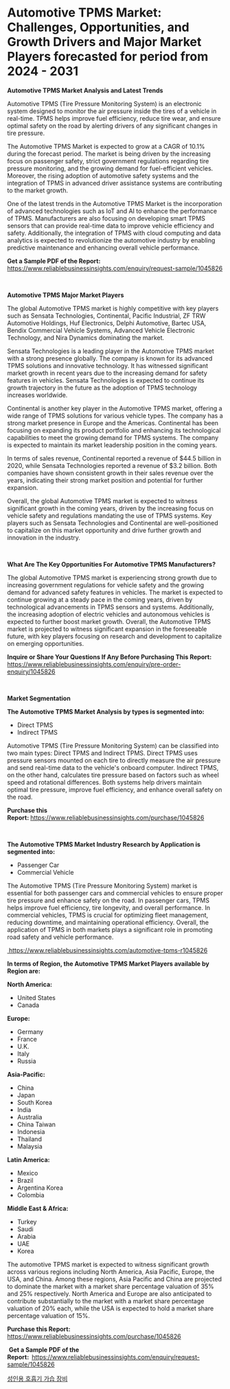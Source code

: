 <p><h1>Automotive TPMS Market: Challenges, Opportunities, and Growth Drivers and Major Market Players forecasted for period from 2024 - 2031</h1></p><p><strong>Automotive TPMS Market Analysis and Latest Trends</strong></p>
<p><p>Automotive TPMS (Tire Pressure Monitoring System) is an electronic system designed to monitor the air pressure inside the tires of a vehicle in real-time. TPMS helps improve fuel efficiency, reduce tire wear, and ensure optimal safety on the road by alerting drivers of any significant changes in tire pressure.</p><p>The Automotive TPMS Market is expected to grow at a CAGR of 10.1% during the forecast period. The market is being driven by the increasing focus on passenger safety, strict government regulations regarding tire pressure monitoring, and the growing demand for fuel-efficient vehicles. Moreover, the rising adoption of automotive safety systems and the integration of TPMS in advanced driver assistance systems are contributing to the market growth.</p><p>One of the latest trends in the Automotive TPMS Market is the incorporation of advanced technologies such as IoT and AI to enhance the performance of TPMS. Manufacturers are also focusing on developing smart TPMS sensors that can provide real-time data to improve vehicle efficiency and safety. Additionally, the integration of TPMS with cloud computing and data analytics is expected to revolutionize the automotive industry by enabling predictive maintenance and enhancing overall vehicle performance.</p></p>
<p><strong>Get a Sample PDF of the Report:&nbsp;</strong> <a href="https://www.reliablebusinessinsights.com/enquiry/request-sample/1045826">https://www.reliablebusinessinsights.com/enquiry/request-sample/1045826</a></p>
<p>&nbsp;</p>
<p><strong>Automotive TPMS Major Market Players</strong></p>
<p><p>The global Automotive TPMS market is highly competitive with key players such as Sensata Technologies, Continental, Pacific Industrial, ZF TRW Automotive Holdings, Huf Electronics, Delphi Automotive, Bartec USA, Bendix Commercial Vehicle Systems, Advanced Vehicle Electronic Technology, and Nira Dynamics dominating the market. </p><p>Sensata Technologies is a leading player in the Automotive TPMS market with a strong presence globally. The company is known for its advanced TPMS solutions and innovative technology. It has witnessed significant market growth in recent years due to the increasing demand for safety features in vehicles. Sensata Technologies is expected to continue its growth trajectory in the future as the adoption of TPMS technology increases worldwide.</p><p>Continental is another key player in the Automotive TPMS market, offering a wide range of TPMS solutions for various vehicle types. The company has a strong market presence in Europe and the Americas. Continental has been focusing on expanding its product portfolio and enhancing its technological capabilities to meet the growing demand for TPMS systems. The company is expected to maintain its market leadership position in the coming years.</p><p>In terms of sales revenue, Continental reported a revenue of $44.5 billion in 2020, while Sensata Technologies reported a revenue of $3.2 billion. Both companies have shown consistent growth in their sales revenue over the years, indicating their strong market position and potential for further expansion.</p><p>Overall, the global Automotive TPMS market is expected to witness significant growth in the coming years, driven by the increasing focus on vehicle safety and regulations mandating the use of TPMS systems. Key players such as Sensata Technologies and Continental are well-positioned to capitalize on this market opportunity and drive further growth and innovation in the industry.</p></p>
<p>&nbsp;</p>
<p><strong>What Are The Key Opportunities For Automotive TPMS Manufacturers?</strong></p>
<p><p>The global Automotive TPMS market is experiencing strong growth due to increasing government regulations for vehicle safety and the growing demand for advanced safety features in vehicles. The market is expected to continue growing at a steady pace in the coming years, driven by technological advancements in TPMS sensors and systems. Additionally, the increasing adoption of electric vehicles and autonomous vehicles is expected to further boost market growth. Overall, the Automotive TPMS market is projected to witness significant expansion in the foreseeable future, with key players focusing on research and development to capitalize on emerging opportunities.</p></p>
<p><strong>Inquire or Share Your Questions If Any Before Purchasing This Report:</strong> <a href="https://www.reliablebusinessinsights.com/enquiry/pre-order-enquiry/1045826">https://www.reliablebusinessinsights.com/enquiry/pre-order-enquiry/1045826</a></p>
<p>&nbsp;</p>
<p><strong>Market Segmentation</strong></p>
<p><strong>The Automotive TPMS Market Analysis by types is segmented into:</strong></p>
<p><ul><li>Direct TPMS</li><li>Indirect TPMS</li></ul></p>
<p><p>Automotive TPMS (Tire Pressure Monitoring System) can be classified into two main types: Direct TPMS and Indirect TPMS. Direct TPMS uses pressure sensors mounted on each tire to directly measure the air pressure and send real-time data to the vehicle's onboard computer. Indirect TPMS, on the other hand, calculates tire pressure based on factors such as wheel speed and rotational differences. Both systems help drivers maintain optimal tire pressure, improve fuel efficiency, and enhance overall safety on the road.</p></p>
<p><strong>Purchase this Report:&nbsp;</strong><a href="https://www.reliablebusinessinsights.com/purchase/1045826">https://www.reliablebusinessinsights.com/purchase/1045826</a></p>
<p>&nbsp;</p>
<p><strong>The Automotive TPMS Market Industry Research by Application is segmented into:</strong></p>
<p><ul><li>Passenger Car</li><li>Commercial Vehicle</li></ul></p>
<p><p>The Automotive TPMS (Tire Pressure Monitoring System) market is essential for both passenger cars and commercial vehicles to ensure proper tire pressure and enhance safety on the road. In passenger cars, TPMS helps improve fuel efficiency, tire longevity, and overall performance. In commercial vehicles, TPMS is crucial for optimizing fleet management, reducing downtime, and maintaining operational efficiency. Overall, the application of TPMS in both markets plays a significant role in promoting road safety and vehicle performance.</p></p>
<p><a href="https://www.reliablebusinessinsights.com/automotive-tpms-r1045826">&nbsp;https://www.reliablebusinessinsights.com/automotive-tpms-r1045826</a></p>
<p><strong>In terms of Region, the Automotive TPMS Market Players available by Region are:</strong></p>
<p>
    <p> <strong> North America: </strong>
        <ul>
            <li>United States</li>
            <li>Canada</li>
        </ul>
        </p> 
    <p> <strong> Europe: </strong>
        <ul>
            <li>Germany</li>
            <li>France</li>
            <li>U.K.</li>
            <li>Italy</li>
            <li>Russia</li>
        </ul>
        </p> 
    <p> <strong> Asia-Pacific: </strong>
        <ul>
            <li>China</li>
            <li>Japan</li>
            <li>South Korea</li>
            <li>India</li>
            <li>Australia</li>
            <li>China Taiwan</li>
            <li>Indonesia</li>
            <li>Thailand</li>
            <li>Malaysia</li>
        </ul>
        </p> 
    <p> <strong> Latin America: </strong>
        <ul>
            <li>Mexico</li>
            <li>Brazil</li>
            <li>Argentina Korea</li>
            <li>Colombia</li>
        </ul>
        </p> 
    <p> <strong> Middle East & Africa: </strong>
        <ul>
            <li>Turkey</li>
            <li>Saudi</li>
            <li>Arabia</li>
            <li>UAE</li>
            <li>Korea</li>
        </ul>
    </p>
    </p>
<p><p>The automotive TPMS market is expected to witness significant growth across various regions including North America, Asia Pacific, Europe, the USA, and China. Among these regions, Asia Pacific and China are projected to dominate the market with a market share percentage valuation of 35% and 25% respectively. North America and Europe are also anticipated to contribute substantially to the market with a market share percentage valuation of 20% each, while the USA is expected to hold a market share percentage valuation of 15%.</p></p>
<p><strong>Purchase this Report: </strong><a href="https://www.reliablebusinessinsights.com/purchase/1045826">https://www.reliablebusinessinsights.com/purchase/1045826</a></p>
<p>&nbsp;<strong>Get a Sample PDF of the Report:&nbsp;&nbsp;</strong><a href="https://www.reliablebusinessinsights.com/enquiry/request-sample/1045826">https://www.reliablebusinessinsights.com/enquiry/request-sample/1045826</a></p>
<p><strong></strong></p>
<p><p><a href="https://github.com/muchswr/Market-Research-Report-List-1/blob/main/2001541126056.md">성인용 호흡기 가습 장비</a></p></p>